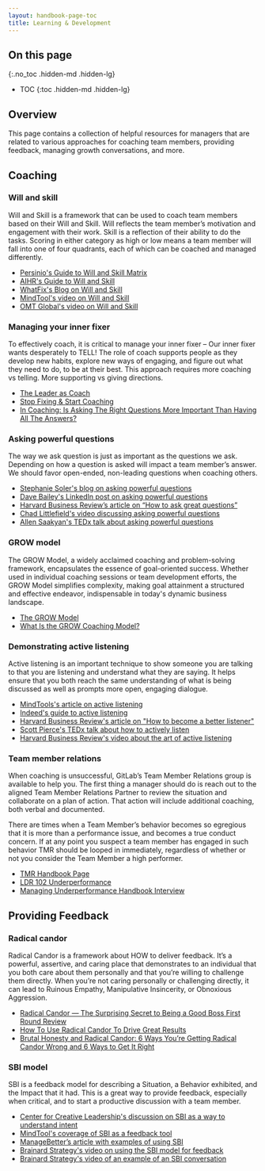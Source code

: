 ```yaml
---
layout: handbook-page-toc
title: Learning & Development
---
```


## On this page
{:.no_toc .hidden-md .hidden-lg}

- TOC
{:toc .hidden-md .hidden-lg}

## Overview
This page contains a collection of helpful resources for managers that are related to various approaches for coaching team members, providing feedback, managing growth conversations, and more.


## Coaching

### Will and skill

Will and Skill is a framework that can be used to coach team members based on their Will and Skill. Will reflects the team member’s motivation and engagement with their work. Skill is a reflection of their ability to do the tasks. Scoring in either category as high or low means a team member will fall into one of four quadrants, each of which can be coached and managed differently.

* [Persinio's Guide to Will and Skill Matrix](https://www.personio.com/hr-lexicon/skill-will-matrix-defined/)
* [AIHR's Guide to Will and Skill](https://www.aihr.com/blog/skill-will-matrix/)
* [WhatFix's Blog on Will and Skill](https://whatfix.com/blog/skill-will-matrix/)
* [MindTool's video on Will and Skill](https://www.youtube.com/watch?v=4DAk7fjai6c)
* [OMT Global's video on Will and Skill](https://www.youtube.com/watch?v=KkkGt15-qtc)

### Managing your inner fixer

To effectively coach, it is critical to manage your inner fixer – Our inner fixer wants desperately to TELL! The role of coach supports people as they develop new habits, explore new ways of engaging, and figure out what they need to do, to be at their best.  This approach requires more coaching vs telling.  More supporting vs giving directions.

* [The Leader as Coach](https://hbr.org/2019/11/the-leader-as-coach)
* [Stop Fixing & Start Coaching](https://baird-group.com/stop-fixing-start-coaching/)
* [In Coaching: Is Asking The Right Questions More Important Than Having All The Answers?](https://www.fourstreamscoaching.com/in-coaching-is-asking-the-right-questions-more-important-than-having-all-the-answers/)

### Asking powerful questions

The way we ask question is just as important as the questions we ask. Depending on how a question is asked will impact a team member’s answer. We should favor open-ended, non-leading questions when coaching others.

* [Stephanie Soler's blog on asking powerful questions](https://medium.com/@StephanieLSoler/to-be-a-great-coach-ask-powerful-questions-d6b18614fffb)
* [Dave Bailey's LinkedIn post on asking powerful questions](https://www.linkedin.com/pulse/art-asking-powerful-questions-dave-bailey/)
* [Harvard Business Review’s article on “How to ask great questions”](https://hbr.org/2018/05/the-surprising-power-of-questions)
* [Chad Littlefield's video discussing asking powerful questions](https://www.youtube.com/watch?v=QPw4a1nJPRc)
* [Allen Saakyan's TEDx talk about asking powerful questions](https://www.youtube.com/watch?v=PmqGe8DtWgI)

### GROW model

The GROW Model, a widely acclaimed coaching and problem-solving framework, encapsulates the essence of goal-oriented success. Whether used in individual coaching sessions or team development efforts, the GROW Model simplifies complexity, making goal attainment a structured and effective endeavor, indispensable in today's dynamic business landscape.

* [The GROW Model](https://www.coachingcultureatwork.com/the-grow-model/)
* [What Is the GROW Coaching Model?](https://lattice.com/library/everything-you-need-to-know-about-the-grow-coaching-model)

### Demonstrating active listening

Active listening is an important technique to show someone you are talking to that you are listening and understand what they are saying. It helps ensure that you both reach the same understanding of what is being discussed as well as prompts more open, engaging dialogue.

* [MindTools's article on active listening](https://www.mindtools.com/az4wxv7/active-listening)
* [Indeed's guide to active listening](https://www.indeed.com/career-advice/career-development/active-listening-skills)
* [Harvard Business Review's article on "How to become a better listener"](https://hbr.org/2021/12/how-to-become-a-better-listener)
* [Scott Pierce's TEDx talk about how to actively listen](https://www.youtube.com/watch?v=Yq5pJ0q3xuc)
* [Harvard Business Review's video about the art of active listening](https://www.youtube.com/watch?v=aDMtx5ivKK0)

### Team member relations

When coaching is unsuccessful, GitLab’s Team Member Relations group is available to help you. The first thing a manager should do is reach out to the aligned Team Member Relations Partner to review the situation and collaborate on a plan of action.
That action will include additional coaching, both verbal and documented.

There are times when a Team Member’s behavior becomes so egregious that it is more than a performance issue, and becomes a true conduct concern. If at any point you suspect a team member has engaged in such behavior TMR should be looped in immediately, regardless of whether or not you consider the Team Member a high performer.

* [TMR Handbook Page](../../team-member-relations/)
* [LDR 102 Underperformance](https://www.youtube.com/watch?v=nRJHvzXwXBU&t=1s)
* [Managing Underperformance Handbook Interview](https://www.youtube.com/watch?v=-mLpytnQtlY)

## Providing Feedback

### Radical candor

Radical Candor is a framework about HOW to deliver feedback. It’s a powerful, assertive, and caring place that demonstrates to an individual that you both care about them personally and that you’re willing to challenge them directly. When you’re not caring personally or challenging directly, it can lead to Ruinous Empathy, Manipulative Insincerity, or Obnoxious Aggression.

* [Radical Candor — The Surprising Secret to Being a Good Boss First Round Review](https://www.youtube.com/watch?v=4yODalLQ2lM)
* [How To Use Radical Candor To Drive Great Results](https://www.forbes.com/sites/roncarucci/2017/03/14/how-to-use-radical-candor-to-drive-great-results/?sh=39085db24e23)
* [Brutal Honesty and Radical Candor: 6 Ways You’re Getting Radical Candor Wrong and 6 Ways to Get It Right](https://www.radicalcandor.com/blog/radical-candor-not-brutal-honesty/)

### SBI model

SBI is a feedback model for describing a Situation, a Behavior exhibited, and the Impact that it had. This is a great way to provide feedback, especially when critical, and to start a productive discussion with a team member.

* [Center for Creative Leadership's discussion on SBI as a way to understand intent](https://www.ccl.org/articles/leading-effectively-articles/closing-the-gap-between-intent-vs-impact-sbii/)
* [MindTool's coverage of SBI as a feedback tool](https://www.mindtools.com/ay86376/the-situation-behavior-impact-feedback-tool)
* [ManageBetter’s article with examples of using SBI](https://managebetter.com/blog/sbi-model-feedback-examples)
* [Brainard Strategy's video on using the SBI model for feedback](https://www.youtube.com/watch?v=LuU-Uke7rak)
* [Brainard Strategy's video of an example of an SBI conversation](https://www.youtube.com/watch?v=QfsQHyCPygs)
